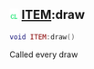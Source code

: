 ## ![client](../../.gitbook/assets/client.png) [ITEM](./readme/item.md):draw

```lua
void ITEM:draw()
```

Called every draw
